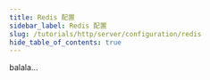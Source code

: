 ```yaml
---
title: Redis 配置
sidebar_label: Redis 配置
slug: /tutorials/http/server/configuration/redis
hide_table_of_contents: true
---
```

balala...